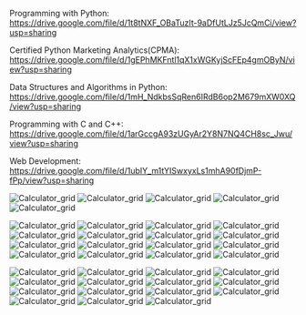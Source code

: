 Programming with Python: https://drive.google.com/file/d/1t8tNXF_OBaTuzIt-9aDfUtLJz5JcQmCi/view?usp=sharing


Certified Python Marketing Analytics(CPMA): https://drive.google.com/file/d/1gEPhMKFntl1qX1xWGKyjScFEp4gmOByN/view?usp=sharing


Data Structures and Algorithms in Python: https://drive.google.com/file/d/1mH_NdkbsSqRen6IRdB6op2M679mXW0XQ/view?usp=sharing


Programming with C and C++: https://drive.google.com/file/d/1arGccgA93zUGyAr2Y8N7NQ4CH8sc_Jwu/view?usp=sharing


Web Development: https://drive.google.com/file/d/1ubIY_m1tYISwxyxLs1mhA90fDjmP-fPp/view?usp=sharing


![Calculator_grid](/MarketAnalyticsWithPython/decision_tree.png)
![Calculator_grid](/MarketAnalyticsWithPython/Iris_output.png)
![Calculator_grid](/MarketAnalyticsWithPython/DT_output_3.png)
![Calculator_grid](/MarketAnalyticsWithPython/DT_output_2.png)
![Calculator_grid](/MarketAnalyticsWithPython/DT_output_1.png)

![Calculator_grid](/MarketAnalyticsWithPython/word_cloud.png)
![Calculator_grid](/MarketAnalyticsWithPython/img/1.png)
![Calculator_grid](/MarketAnalyticsWithPython/img/2.png)
![Calculator_grid](/MarketAnalyticsWithPython/img/3.png)
![Calculator_grid](/MarketAnalyticsWithPython/img/4.png)
![Calculator_grid](/MarketAnalyticsWithPython/img/5.png)
![Calculator_grid](/MarketAnalyticsWithPython/img/6.png)
![Calculator_grid](/MarketAnalyticsWithPython/img/7.png)
![Calculator_grid](/MarketAnalyticsWithPython/img/8.png)
![Calculator_grid](/MarketAnalyticsWithPython/img/9.png)
![Calculator_grid](/MarketAnalyticsWithPython/img/10.png)
![Calculator_grid](/MarketAnalyticsWithPython/img/11.png)
![Calculator_grid](/MarketAnalyticsWithPython/img/12.png)
![Calculator_grid](/MarketAnalyticsWithPython/img/13.png)
![Calculator_grid](/MarketAnalyticsWithPython/img/14.png)
![Calculator_grid](/MarketAnalyticsWithPython/img/15.png)

![Calculator_grid](/GUI/Calculator_grid.png)
![Calculator_grid](/GUI/btn.png)
![Calculator_grid](/GUI/checkbox.png)
![Calculator_grid](/GUI/combo.png)
![Calculator_grid](/GUI/context_menu.png)
![Calculator_grid](/GUI/form.png)
![Calculator_grid](/GUI/hlayout.png)
![Calculator_grid](/GUI/list.png)
![Calculator_grid](/GUI/menu.png)
![Calculator_grid](/GUI/myui.png)
![Calculator_grid](/GUI/nested.png)
![Calculator_grid](/GUI/qlabel.png)
![Calculator_grid](/GUI/qlineedit.png)
![Calculator_grid](/GUI/rbtn.png)
![Calculator_grid](/GUI/vlayout.png)
